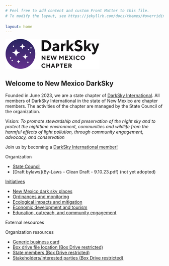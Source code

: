 ```yaml
---
# Feel free to add content and custom Front Matter to this file.
# To modify the layout, see https://jekyllrb.com/docs/themes/#overriding-theme-defaults

layout: home
---
```


![logo](logo.png)


## Welcome to New Mexico DarkSky

Founded in June 2023, we are a state chapter of [DarkSky International](https://darksky.org).
All members of DarkSky International in the state of New Mexico are chapter members. The
activities of the chapter are managed by the State Council of the organization.

Vision: *To promote stewardship and preservation of the night sky and to protect the 
nighttime environment, communities and wildlife from the harmful effects of light pollution, 
through community engagement, advocacy, and conservation*

Join us by becoming a [DarkSky International member!](https://darksky.org/ways-to-give/)

Organization
- [State Council](state_council) 
- [Draft bylaws](By-Laws - Clean Draft - 9.10.23.pdf)  (not yet adopted)

[Initiatives](initiatives)
- [New Mexico dark sky places](initiatives/nmdarkplaces)
- [Ordinances and monitoring](initiatives/ordinances)
- [Ecological impacts and mitigation](initiatives/ecological)
- [Economic development and tourism](initiatives/economic)
- [Education, outreach, and community engagement](initiatives/education)

External resources

Organization resources
- [Generic business card](card.pdf)
- [Box drive file location (Box Drive restricted) ](https://app.box.com/folder/197128831422)
- [State members (Box Drive restricted)](https://app.box.com/folder/211347332732)
- [Stakeholders/interested parties (Box Drive restricted)](https://app.box.com/file/1176385402360)
 

